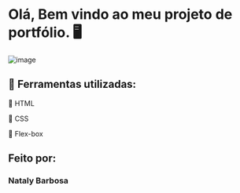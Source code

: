 # Olá, Bem vindo ao meu projeto de portfólio. 🖥️

![image](https://1drv.ms/i/c/3c19ef114f291871/EUzY7KtIL8RIu3vNzLBEA_MB-PYk2NasP6CfVAV8ZF5F5A?e=QRMGtH)

## 🚀 Ferramentas utilizadas:

📍 HTML

📍 CSS

📍 Flex-box

## Feito por:

### Nataly Barbosa
